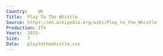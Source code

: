 ```yaml
---
Country:	UK
Title:	Play To The Whistle
Source:	https://en.wikipedia.org/wiki/Play_to_the_Whistle
Production:	ITV
Years:	2015-
Size:	7
Data:	playtothewhistle.csv
---
```

